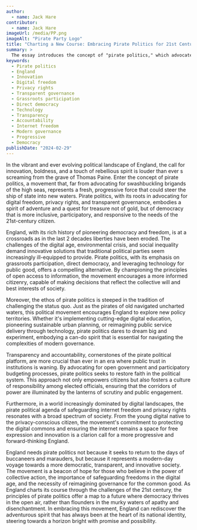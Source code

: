 ```yaml
---
author:
  - name: Jack Hare
contributor:
  - name: Jack Hare
imageUrl: /media/PP.png
imageAlt: "Pirate Party Logo"
title: "Charting a New Course: Embracing Pirate Politics for 21st Century England"
summary: >
  The essay introduces the concept of "pirate politics," which advocates for digital freedom, privacy rights, and transparent governance in England. It contrasts traditional political parties' inability to address modern challenges with pirate politics' emphasis on grassroots participation, direct democracy, and technological innovation. The movement's focus on transparency, accountability, and internet freedom resonates with a society disillusioned with institutional trust. Ultimately, pirate politics offers a path towards a more democratic, transparent, and innovative England, rekindling the nation's adventurous spirit for a brighter future.
keywords: 
  - Pirate politics
  - England
  - Innovation
  - Digital freedom
  - Privacy rights
  - Transparent governance
  - Grassroots participation
  - Direct democracy
  - Technology
  - Transparency
  - Accountability
  - Internet freedom
  - Modern governance
  - Progressive
  - Democracy
publishDate: "2024-02-29"
---
```


In the vibrant and ever evolving political landscape of England, the call for innovation, boldness, and a touch of rebellious spirit is louder than ever s screaming from the grave of Thomas Paine. Enter the concept of pirate politics, a movement that, far from advocating for swashbuckling brigands of the high seas, represents a fresh, progressive force that could steer the ship of state into new waters. Pirate politics, with its roots in advocating for digital freedom, privacy rights, and transparent governance, embodies a spirit of adventure and a quest for treasure not of gold, but of democracy that is more inclusive, participatory, and responsive to the needs of the 21st-century citizen.

England, with its rich history of pioneering democracy and freedom, is at a crossroads as in the last 2 decades liberties have been eroded. The challenges of the digital age, environmental crisis, and social inequality demand innovative solutions that traditional political parties seem increasingly ill-equipped to provide. Pirate politics, with its emphasis on grassroots participation, direct democracy, and leveraging technology for public good, offers a compelling alternative. By championing the principles of open access to information, the movement encourages a more informed citizenry, capable of making decisions that reflect the collective will and best interests of society.

Moreover, the ethos of pirate politics is steeped in the tradition of challenging the status quo. Just as the pirates of old navigated uncharted waters, this political movement encourages England to explore new policy territories. Whether it's implementing cutting-edge digital education, pioneering sustainable urban planning, or reimagining public service delivery through technology, pirate politics dares to dream big and experiment, embodying a can-do spirit that is essential for navigating the complexities of modern governance.

Transparency and accountability, cornerstones of the pirate political platform, are more crucial than ever in an era where public trust in institutions is waning. By advocating for open government and participatory budgeting processes, pirate politics seeks to restore faith in the political system. This approach not only empowers citizens but also fosters a culture of responsibility among elected officials, ensuring that the corridors of power are illuminated by the lanterns of scrutiny and public engagement.

Furthermore, in a world increasingly dominated by digital landscapes, the pirate political agenda of safeguarding internet freedom and privacy rights resonates with a broad spectrum of society. From the young digital native to the privacy-conscious citizen, the movement's commitment to protecting the digital commons and ensuring the internet remains a space for free expression and innovation is a clarion call for a more progressive and forward-thinking England.

England needs pirate politics not because it seeks to return to the days of buccaneers and marauders, but because it represents a modern-day voyage towards a more democratic, transparent, and innovative society. The movement is a beacon of hope for those who believe in the power of collective action, the importance of safeguarding freedoms in the digital age, and the necessity of reimagining governance for the common good. As England charts its course through the challenges of the 21st century, the principles of pirate politics offer a map to a future where democracy thrives in the open air, rather than flounders in the murky waters of apathy and disenchantment. In embracing this movement, England can rediscover the adventurous spirit that has always been at the heart of its national identity, steering towards a horizon bright with promise and possibility.
